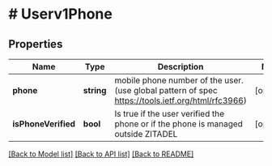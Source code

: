 # # Userv1Phone

## Properties

Name | Type | Description | Notes
------------ | ------------- | ------------- | -------------
**phone** | **string** | mobile phone number of the user. (use global pattern of spec https://tools.ietf.org/html/rfc3966) | [optional]
**isPhoneVerified** | **bool** | Is true if the user verified the phone or if the phone is managed outside ZITADEL | [optional]

[[Back to Model list]](../../README.md#models) [[Back to API list]](../../README.md#endpoints) [[Back to README]](../../README.md)
